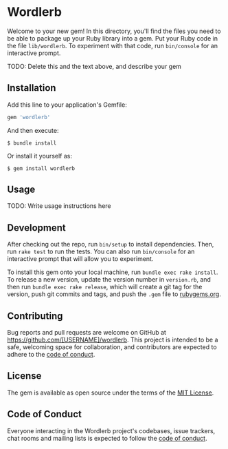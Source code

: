 # Wordlerb

Welcome to your new gem! In this directory, you'll find the files you need to be able to package up your Ruby library into a gem. Put your Ruby code in the file `lib/wordlerb`. To experiment with that code, run `bin/console` for an interactive prompt.

TODO: Delete this and the text above, and describe your gem

## Installation

Add this line to your application's Gemfile:

```ruby
gem 'wordlerb'
```

And then execute:

    $ bundle install

Or install it yourself as:

    $ gem install wordlerb

## Usage

TODO: Write usage instructions here

## Development

After checking out the repo, run `bin/setup` to install dependencies. Then, run `rake test` to run the tests. You can also run `bin/console` for an interactive prompt that will allow you to experiment.

To install this gem onto your local machine, run `bundle exec rake install`. To release a new version, update the version number in `version.rb`, and then run `bundle exec rake release`, which will create a git tag for the version, push git commits and tags, and push the `.gem` file to [rubygems.org](https://rubygems.org).

## Contributing

Bug reports and pull requests are welcome on GitHub at https://github.com/[USERNAME]/wordlerb. This project is intended to be a safe, welcoming space for collaboration, and contributors are expected to adhere to the [code of conduct](https://github.com/[USERNAME]/wordlerb/blob/master/CODE_OF_CONDUCT.md).


## License

The gem is available as open source under the terms of the [MIT License](https://opensource.org/licenses/MIT).

## Code of Conduct

Everyone interacting in the Wordlerb project's codebases, issue trackers, chat rooms and mailing lists is expected to follow the [code of conduct](https://github.com/[USERNAME]/wordlerb/blob/master/CODE_OF_CONDUCT.md).

